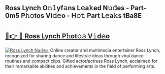 ## Ross Lynch O𝚗𝚕yf𝚊ns L𝚎a𝚔ed N𝚞𝚍es - Part-0m5 P𝚑𝚘tos Vi𝚍𝚎o - H𝚘𝚝 Part L𝚎a𝚔s tBa8E

# <h2><a href="http://kfc0y7.oniu.top/?m=Ross+Lynch">🔗👉 🔴 Ross Lynch P𝚑ot𝚘𝚜 V𝚒d𝚎o</a></h2>

[![Ross Lynch Nu𝚍e𝚜](https://i.imgur.com/0qMVB7G.gif)](http://kfc0y7.oniu.top/?m=Ross+Lynch)
Online creator and multimedia entertainer Ross Lynch, recognized for sharing dance and lifestyle ideas through viral dance routines and compact clips. Gifted actor/actress Ross Lynch, acclaimed for their remarkable abilities and achievements in the field of performing arts.  
